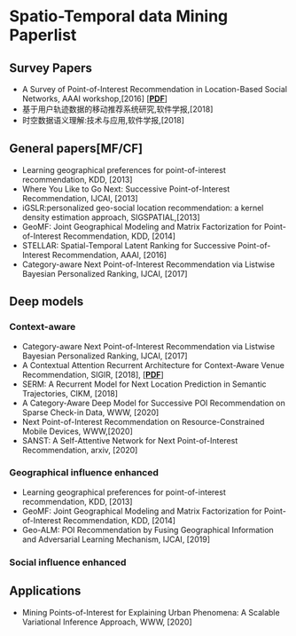 # Spatio-Temporal data Mining Paperlist 

## Survey Papers
* A Survey of Point-of-Interest Recommendation in Location-Based Social Networks, AAAI workshop,[2016] [[__PDF__](https://www.aaai.org/ocs/index.php/WS/AAAIW15/paper/viewFile/10132/10253)]
* 基于用户轨迹数据的移动推荐系统研究,软件学报,[2018]
* 时空数据语义理解:技术与应用,软件学报,[2018]

## General papers[MF/CF]
* Learning geographical preferences for point-of-interest recommendation, KDD, [2013] 
* Where You Like to Go Next: Successive Point-of-Interest Recommendation, IJCAI, [2013]
* iGSLR:personalized geo-social location recommendation: a kernel density estimation approach, SIGSPATIAL,[2013]
* GeoMF: Joint Geographical Modeling and Matrix Factorization for Point-of-Interest Recommendation, KDD, [2014]
* STELLAR: Spatial-Temporal Latent Ranking for Successive Point-of-Interest Recommendation, AAAI, [2016]
* Category-aware Next Point-of-Interest Recommendation via Listwise Bayesian Personalized Ranking, IJCAI, [2017]

## Deep models


### Context-aware 
* Category-aware Next Point-of-Interest Recommendation via Listwise Bayesian Personalized Ranking, IJCAI, [2017]
* A Contextual Attention Recurrent Architecture for Context-Aware Venue Recommendation, SIGIR, [2018], [[__PDF__](https://dl.acm.org/doi/pdf/10.1145/3209978.3210042)]
* SERM: A Recurrent Model for Next Location Prediction in Semantic Trajectories, CIKM, [2018]
* A Category-Aware Deep Model for Successive POI Recommendation on Sparse Check-in Data, WWW, [2020]
* Next Point-of-Interest Recommendation on Resource-Constrained Mobile Devices, WWW,[2020]
* SANST: A Self-Attentive Network for Next Point-of-Interest Recommendation, arxiv, [2020]


### Geographical influence enhanced
* Learning geographical preferences for point-of-interest recommendation, KDD, [2013]
* GeoMF: Joint Geographical Modeling and Matrix Factorization for Point-of-Interest Recommendation, KDD, [2014]
* Geo-ALM: POI Recommendation by Fusing Geographical Information and Adversarial Learning Mechanism, IJCAI, [2019]
### Social influence enhanced


## Applications
* Mining Points-of-Interest for Explaining Urban Phenomena: A Scalable Variational Inference Approach, WWW, [2020]
